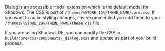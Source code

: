 Dialog is an accessible modal extension which is the default modal for Shadows. The CSS is part of `/themes/%STORE_ID%/THEME_NAME/core.css`. If you want to make styling changes, it is recommended you add them to your `/themes/%STORE_ID%/THEME_NAME/theme.css` file.

If you are using Shadows DE, you can modify the CSS in `build/core/css/components/_dialog.scss` and update as part of your build process.

